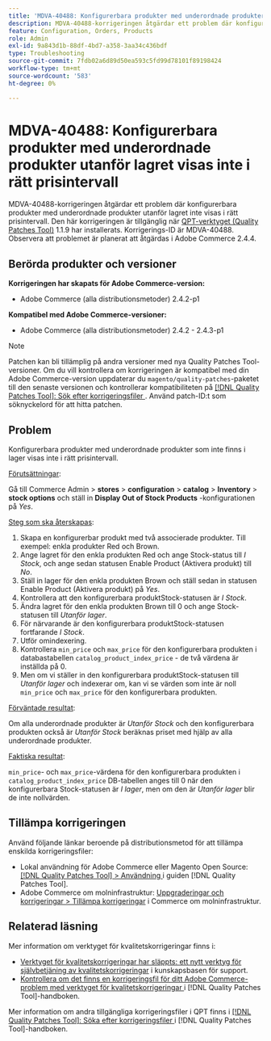```yaml
---
title: 'MDVA-40488: Konfigurerbara produkter med underordnade produkter utanför lagret visas inte i rätt prisintervall'
description: MDVA-40488-korrigeringen åtgärdar ett problem där konfigurerbara produkter med underordnade produkter utanför lagret inte visas i rätt prisintervall. Den här korrigeringen är tillgänglig när [QPT-verktyget (Quality Patches Tool)](https://experienceleague.adobe.com/sv/docs/commerce-operations/tools/quality-patches-tool/quality-patches-tool-to-self-serve-quality-patches) 1.1.9 är installerat. Korrigerings-ID är MDVA-40488. Observera att problemet är planerat att åtgärdas i Adobe Commerce 2.4.4.
feature: Configuration, Orders, Products
role: Admin
exl-id: 9a843d1b-88df-4bd7-a358-3aa34c436bdf
type: Troubleshooting
source-git-commit: 7fdb02a6d89d50ea593c5fd99d78101f89198424
workflow-type: tm+mt
source-wordcount: '583'
ht-degree: 0%

---
```


# MDVA-40488: Konfigurerbara produkter med underordnade produkter utanför lagret visas inte i rätt prisintervall

MDVA-40488-korrigeringen åtgärdar ett problem där konfigurerbara produkter med underordnade produkter utanför lagret inte visas i rätt prisintervall. Den här korrigeringen är tillgänglig när [QPT-verktyget (Quality Patches Tool)](https://experienceleague.adobe.com/sv/docs/commerce-operations/tools/quality-patches-tool/quality-patches-tool-to-self-serve-quality-patches) 1.1.9 har installerats. Korrigerings-ID är MDVA-40488. Observera att problemet är planerat att åtgärdas i Adobe Commerce 2.4.4.

## Berörda produkter och versioner

**Korrigeringen har skapats för Adobe Commerce-version:**

* Adobe Commerce (alla distributionsmetoder) 2.4.2-p1

**Kompatibel med Adobe Commerce-versioner:**

* Adobe Commerce (alla distributionsmetoder) 2.4.2 - 2.4.3-p1

>[!NOTE]
>
>Patchen kan bli tillämplig på andra versioner med nya Quality Patches Tool-versioner. Om du vill kontrollera om korrigeringen är kompatibel med din Adobe Commerce-version uppdaterar du `magento/quality-patches`-paketet till den senaste versionen och kontrollerar kompatibiliteten på [[!DNL Quality Patches Tool]: Sök efter korrigeringsfiler ](https://experienceleague.adobe.com/sv/docs/commerce-operations/tools/quality-patches-tool/quality-patches-tool-to-self-serve-quality-patches). Använd patch-ID:t som söknyckelord för att hitta patchen.

## Problem

Konfigurerbara produkter med underordnade produkter som inte finns i lager visas inte i rätt prisintervall.

<u>Förutsättningar</u>:

Gå till Commerce Admin > **stores** > **configuration** > **catalog** > **Inventory** > **stock options** och ställ in **Display Out of Stock Products** -konfigurationen på *Yes*.

<u>Steg som ska återskapas</u>:

1. Skapa en konfigurerbar produkt med två associerade produkter. Till exempel: enkla produkter Red och Brown.
1. Ange lagret för den enkla produkten Red och ange Stock-status till *I Stock*, och ange sedan statusen Enable Product (Aktivera produkt) till *No*.
1. Ställ in lager för den enkla produkten Brown och ställ sedan in statusen Enable Product (Aktivera produkt) på *Yes*.
1. Kontrollera att den konfigurerbara produktStock-statusen är *I Stock*.
1. Ändra lagret för den enkla produkten Brown till 0 och ange Stock-statusen till *Utanför lager*.
1. För närvarande är den konfigurerbara produktStock-statusen fortfarande *I Stock*.
1. Utför omindexering.
1. Kontrollera `min_price` och `max_price` för den konfigurerbara produkten i databastabellen `catalog_product_index_price` - de två värdena är inställda på 0.
1. Men om vi ställer in den konfigurerbara produktStock-statusen till *Utanför lager* och indexerar om, kan vi se värden som inte är noll `min_price` och `max_price` för den konfigurerbara produkten.

<u>Förväntade resultat</u>:

Om alla underordnade produkter är *Utanför Stock* och den konfigurerbara produkten också är *Utanför Stock* beräknas priset med hjälp av alla underordnade produkter.

<u>Faktiska resultat</u>:

`min_price`- och `max_price`-värdena för den konfigurerbara produkten i `catalog_product_index_price` DB-tabellen anges till 0 när den konfigurerbara Stock-statusen är *I lager*, men om den är *Utanför lager* blir de inte nollvärden.

## Tillämpa korrigeringen

Använd följande länkar beroende på distributionsmetod för att tillämpa enskilda korrigeringsfiler:

* Lokal användning för Adobe Commerce eller Magento Open Source: [[!DNL Quality Patches Tool] > Användning ](/help/tools/quality-patches-tool/usage.md) i guiden [!DNL Quality Patches Tool].
* Adobe Commerce om molninfrastruktur: [Uppgraderingar och korrigeringar > Tillämpa korrigeringar](https://experienceleague.adobe.com/docs/commerce-cloud-service/user-guide/develop/upgrade/apply-patches.html?lang=sv-SE) i Commerce om molninfrastruktur.

## Relaterad läsning

Mer information om verktyget för kvalitetskorrigeringar finns i:

* [Verktyget för kvalitetskorrigeringar har släppts: ett nytt verktyg för självbetjäning av kvalitetskorrigeringar](https://experienceleague.adobe.com/sv/docs/commerce-operations/tools/quality-patches-tool/quality-patches-tool-to-self-serve-quality-patches) i kunskapsbasen för support.
* [Kontrollera om det finns en korrigeringsfil för ditt Adobe Commerce-problem med verktyget för kvalitetskorrigeringar ](/help/tools/quality-patches-tool/patches-available-in-qpt/check-patch-for-magento-issue-with-magento-quality-patches.md) i [!DNL Quality Patches Tool]-handboken.

Mer information om andra tillgängliga korrigeringsfiler i QPT finns i [[!DNL Quality Patches Tool]: Söka efter korrigeringsfiler ](https://experienceleague.adobe.com/tools/commerce-quality-patches/index.html?lang=sv-SE) i [!DNL Quality Patches Tool]-handboken.
